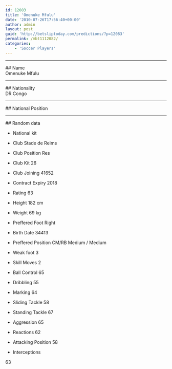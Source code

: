 ```yaml
---
id: 12083
title: 'Omenuke Mfulu'
date: '2010-07-26T17:56:40+00:00'
author: admin
layout: post
guid: 'http://betsliptoday.com/predictions/?p=12083'
permalink: /mbt1112082/
categories:
    - 'Soccer Players'
---
```


- - - - - -

\## Name  
 Omenuke Mfulu

- - - - - -

\## Nationality  
 DR Congo

- - - - - -

\## National Position

- - - - - -

\## Random data

- National kit
- Club
 Stade de Reims

- Club Position
 Res

- Club Kit
 26

- Club Joining
 41652

- Contract Expiry
 2018

- Rating
 63

- Height
 182 cm

- Weight
 69 kg

- Preffered Foot
 Right

- Birth Date
 34413

- Preffered Position
 CM/RB Medium / Medium

- Weak foot
 3

- Skill Moves
 2

- Ball Control
 65

- Dribbling
 55

- Marking
 64

- Sliding Tackle
 58

- Standing Tackle
 67

- Aggression
 65

- Reactions
 62

- Attacking Position
 58

- Interceptions

 63